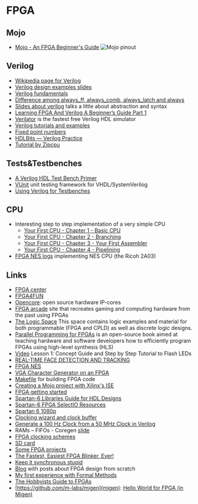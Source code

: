 # FPGA

## Mojo

 - [Mojo - An FPGA Beginner's Guide](https://embeddedmicro.com/tutorials/mojo-fpga-beginners-guide)
![Mojo pinout](https://www.nova-labs.org/wiki/_media/groups/fpga/mojo-v2-pinout-diagram.svg)

## Verilog

 - [Wikipedia page for Verilog](https://en.wikipedia.org/wiki/Verilog)
 - [Verilog design examples slides](http://csg.csail.mit.edu/6.375/6_375_2006_www/handouts/lectures/L03-Verilog-Design-Examples.pdf)
 - [Verilog fundamentals](https://cseweb.ucsd.edu/classes/sp11/cse141L/pdf/01/SV_Part_1.pdf)
 - [Difference among always_ff, always_comb, always_latch and always](https://stackoverflow.com/questions/23101717/difference-among-always-ff-always-comb-always-latch-and-always)
 - [Slides about verilog](http://www.diee.unica.it/eolab2/ESD/10/ED_TEO_06_verilog.pdf) talks a little about abstraction and syntax
 - [Learning FPGA And Verilog A Beginner’s Guide Part 1](https://docs.numato.com/kb/learning-fpga-verilog-beginners-guide-part-1-introduction/)
 - [Verilator](https://www.veripool.org/wiki/verilator) is the fastest free Verilog HDL simulator
 - [Verilog tutorials and examples](https://www.nandland.com/verilog/tutorials/index.html)
 - [Fixed point numbers](https://timetoexplore.net/blog/fixed-point-numbers-in-verilog)
 - [HDLBits — Verilog Practice](https://hdlbits.01xz.net)
 - [Tutorial by Zipcpu](http://zipcpu.com/tutorial/)


## Tests&Testbenches

 - [A Verilog HDL Test Bench Primer](https://people.ece.cornell.edu/land/courses/ece5760/Verilog/LatticeTestbenchPrimer.pdf)
 - [VUnit](https://vunit.github.io) unit testing framework for VHDL/SystemVerilog
 - [Using Verilog for Testbenches](http://www.syssec.ethz.ch/content/dam/ethz/special-interest/infk/inst-infsec/system-security-group-dam/education/Digitaltechnik_14/14_Verilog_Testbenches.pdf)

## CPU

 - Interesting step to step implementation of a very simple CPU
    - [Your First CPU - Chapter 1 - Basic CPU](http://colinmackenzie.net/index.php?view=article&catid=12%3Ayfcpu&id=16%3Ayour-first-cpu-chapter-1-basic-cpu&tmpl=component&print=1&layout=default&page=&option=com_content&Itemid=6)
    - [Your First CPU - Chapter 2 - Branching](http://colinmackenzie.net/index.php?view=article&catid=12%3Ayfcpu&id=17%3Ayour-first-cpu-chapter-2-branching&tmpl=component&print=1&layout=default&page=&option=com_content&Itemid=6)
    - [Your First CPU - Chapter 3 - Your First Assembler](http://colinmackenzie.net/index.php?view=article&catid=12%3Ayfcpu&id=18%3Ayfcpu-ch3&tmpl=component&print=1&layout=default&page=&option=com_content&Itemid=6)
    - [Your First CPU - Chapter 4 - Pipelining](http://colinmackenzie.net/index.php?view=article&catid=12%3Ayfcpu&id=29%3Ayfcpupipelining&tmpl=component&print=1&layout=default&page=&option=com_content&Itemid=6)
  - [FPGA NES logs](https://hackaday.io/project/21496/logs) implementing NES CPU (the Ricoh 2A03)


## Links

 - [FPGA center](http://www.fpgacenter.com/)
 - [FPGA4FUN](http://www.fpga4fun.com/)
 - [Opencore](http://opencores.org/): open source hardware IP-cores
 - [FPGA arcade](http://www.fpgaarcade.com/) site that recreates gaming and computing hardware from the past using FPGAs
 - [The Logic Space](https://eewiki.net/display/LOGIC/Home) This space contains logic examples and material for both programmable (FPGA and CPLD) as well as discrete logic designs.
 - [Parallel Programming for FPGAs](http://kastner.ucsd.edu/hlsbook/) is an open-source book aimed at teaching hardware and software developers how to efficiently program FPGAs using high-level synthesis (HLS)
 - [Video](https://www.youtube.com/watch?v=pDE2qenDXKQ) Lesson 1: Concept Guide and Step by Step Tutorial to Flash LEDs
 - [REAL-TIME FACE DETECTION AND TRACKING](https://people.ece.cornell.edu/land/courses/eceprojectsland/STUDENTPROJ/2012to2013/tnn7/index.html)
 - [FPGA NES](http://mil.ufl.edu/4924/projects/s12/final/King.pdf)
 - [VGA Character Generator on an FPGA](http://blog.andyselle.com/2014/12/04/vga-character-generator-on-an-fpga/)
 - [Makefile](http://www.excamera.com/sphinx/fpga-makefile.html) for building FPGA code
 - [Creating a Mojo project with Xilinx's ISE](http://www.glennsweeney.com/tutorials/mojo-fpga-tutorials/creating-a-mojo-project)
 - [FPGA getting started](https://www.kosagi.com/w/index.php?title=FPGA_getting_started)
 - [Spartan-6 Libraries Guide for HDL Designs](http://www.xilinx.com/support/documentation/sw_manuals/xilinx12_4/spartan6_hdl.pdf)
 - [Spartan-6 FPGA SelectIO Resources](http://www.xilinx.com/support/documentation/user_guides/ug381.pdf)
 - [Spartan 6 1080p](http://hamsterworks.co.nz/mediawiki/index.php/Spartan_6_1080p)
 - [Clocking wizard and clock buffer](https://embeddedmicro.com/forum/viewtopic.php?t=3031)
 - [Generate a 100 Hz Clock from a 50 MHz Clock in Verilog](http://electronics.stackexchange.com/questions/137114/generate-a-100-hz-clock-from-a-50-mhz-clock-in-verilog)
 - RAMs – FIFOs - Coregen [slide](https://agenda.infn.it/getFile.py/access?resId=4&materialId=slides&confId=6549)
 - [FPGA clocking schemes](http://ue.pwr.wroc.pl/pld/pld_10.pdf)
 - [SD card](https://fpga4fun.com/SD.html)
 - [Some FPGA projects](http://hamsterworks.co.nz/mediawiki/index.php/FPGA_Projects)
 - [The Fastest, Easiest FPGA Blinker, Ever!](http://www.xess.com/static/media/pages/pygmyhdl/examples/1_blinker/fastest_easiest_FPGA_blinker_ever.html)
 - [Keep it synchronous stupid](https://www.doulos.com/knowhow/fpga/synchronisation/)
 - [Blog](http://svenand.blogdrives.com) with posts about FPGA design from scratch
 - [My first experience with Formal Methods](http://zipcpu.com/blog/2017/10/19/formal-intro.html)
 - [The Hobbyists Guide to FPGAs](https://hackaday.io/project/27550-the-hobbyists-guide-to-fpgas)
 - [https://github.com/m-labs/migen](migen): [Hello World for FPGA (in Migen)](https://reconfig.io/2018/05/hello_world_migen)
